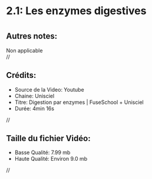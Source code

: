 
2.1: Les enzymes digestives
===========================

# 

## Autres notes:


Non applicable  
//
## **Crédits:**

- Source de la Video: Youtube
- Chaine: Unisciel
- Titre: Digestion par enzymes  | FuseSchool + Unisciel
- Durée: 4min 16s
  
//
## Taille du fichier Vidéo:

- Basse Qualité: 7.99 mb
- Haute Qualité: Environ 9.0 mb
  
//